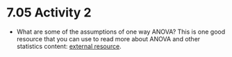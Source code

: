 # 7.05 Activity 2

- What are some of the assumptions of one way ANOVA?
  This is one good resource that you can use to read more about ANOVA and other statistics content: [external resource](https://online.stat.psu.edu/stat500/lesson/10/10.2/10.2.1).

